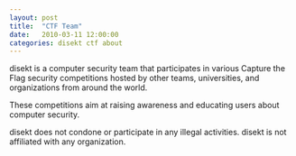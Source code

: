 ```yaml
---
layout: post
title:  "CTF Team"
date:   2010-03-11 12:00:00
categories: disekt ctf about
---
```


disekt is a computer security team that participates in various Capture the Flag security competitions hosted by other teams, universities, and organizations from around the world.

These competitions aim at raising awareness and educating users about computer security.

disekt does not condone or participate in any illegal activities.
disekt is not affiliated with any organization.

